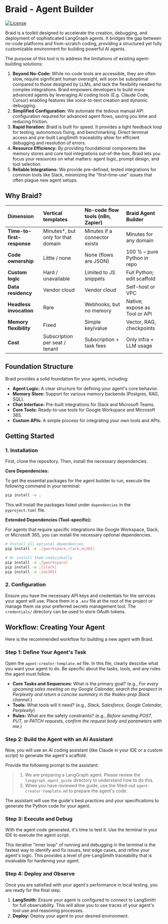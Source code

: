 # Braid - Agent Builder

[![License](https://img.shields.io/badge/License-Apache_2.0-blue.svg)](LICENSE)

Braid is a toolkit designed to accelerate the creation, debugging, and deployment of sophisticated LangGraph agents. It bridges the gap between no-code platforms and from-scratch coding, providing a structured yet fully customizable environment for building powerful AI agents.

The purpose of this tool is to address the limitations of existing agent-building solutions:
1.  **Beyond No-Code:** While no-code tools are accessible, they are often slow, require significant human oversight, will soon be suboptimal compared to those designed by LLMs, and lack the flexibility needed for complex integrations. Braid empowers developers to build more advanced agents by leveraging AI coding tools (E.g. Claude Code, Cursor)  enabling features like voice-to-text creation and dynamic debugging.
2.  **Simplified Configuration:** We automate the tedious manual API configuration required for advanced agent flows, saving you time and reducing friction.
3.  **Rapid Iteration:** Braid is built for speed. It provides a tight feedback loop for testing, autonomous fixing, and benchmarking. Direct terminal access and pre-built LangSmith traceability allow for efficient debugging and resolution of errors.
4.  **Resource Efficiency:** By providing foundational components like memory stores and core tool integrations out-of-the-box, Braid lets you focus your resources on what matters: agent logic, prompt design, and tool selection.
5.  **Reliable Integrations:** We provide pre-defined, tested integrations for common tools like Slack, minimizing the "first-time-use" issues that often plague new agent setups.

## Why Braid?

| Dimension | Vertical templates | No-code flow tools (n8n, Zapier) | Braid Agent Builder |
| :--- | :--- | :--- | :--- |
| **Time-to-first-response**| Minutes*, but only for that domain | Minutes if a connector exists | Minutes for any domain |
| **Code ownership** | Little / none | None (flows are JSON) | 100 % – pure Python in repo |
| **Custom logic** | Hard / unavailable | Limited to JS snippets | Full Python; edit scaffold |
| **Data residency** | Vendor cloud | Vendor cloud | Self-host or VPC |
| **Headless invocation** | Rare | Webhooks, but no memory | Native; expose as Tool or API |
| **Memory flexibility** | Fixed | Simple key/value | Vector, RAG, checkpoints |
| **Cost** | Subscription per seat / tenant | Subscription + task fees | Only infra + LLM usage |


## Foundation Structure

Braid provides a solid foundation for your agents, including:

-   **Agent Logic:** A clear structure for defining your agent's core behavior.
-   **Memory Store:** Support for various memory backends (Postgres, RAG, SQL).
-   **Chat Interface:** Pre-built integrations for Slack and Microsoft Teams.
-   **Core Tools:** Ready-to-use tools for Google Workspace and Microsoft 365.
-   **Custom APIs:** A simple process for integrating your own tools and APIs.

## Getting Started

### 1. Installation

First, clone the repository. Then, install the necessary dependencies.

**Core Dependencies:**

To get the essential packages for the agent builder to run, execute the following command in your terminal:

```bash
pip install -e .
```

This will install the packages listed under `dependencies` in the `pyproject.toml` file.

**Extended Dependencies (Tool-specific):**

For agents that require specific integrations like Google Workspace, Slack, or Microsoft 365, you can install the necessary optional dependencies.

```bash
# Install all optional dependencies
pip install -e .[gworkspace,slack,ms365]

# Or install them individually
pip install -e .[gworkspace]
pip install -e .[slack]
pip install -e .[ms365]
```

### 2. Configuration

Ensure you have the necessary API keys and credentials for the services your agent will use. Place them in a `.env` file at the root of the project or manage them via your preferred secrets management tool. The `credentials/` directory can be used to store OAuth tokens.


## Workflow: Creating Your Agent

Here is the recommended workflow for building a new agent with Braid.

### Step 1: Define Your Agent's Task

Open the `agent-creator-template.md` file. In this file, clearly describe what you want your agent to do. Be specific about the tasks, tools, and any rules the agent must follow.

-   **Core Tasks and Sequences:** What is the primary goal? (e.g., *For every upcoming sales meeting on my Google Calendar, search the prospect in Perplexity and return a concise summary in the #sales-prep Slack channel.*)
-   **Tools:** What tools will it need? (e.g., *Slack, Salesforce, Google Calendar, Perplexity*)
-   **Rules:** What are the safety constraints? (e.g., *Before sending POST, PUT, or PATCH requests, confirm the request body and parameters with me.*)

### Step 2: Build the Agent with an AI Assistant

Now, you will use an AI coding assistant (like Claude in your IDE or a custom script) to generate the agent's scaffold.

Provide the following prompt to the assistant:

> 1.  We are preparing a LangGraph agent. Please review the `langgraph_agent_guide` directory to understand how to do this.
> 2.  When you have reviewed the guide, use the filled-out `agent-creator-template.md` to prepare the agent's code.

The assistant will use the guide's best practices and your specifications to generate the Python code for your agent.

### Step 3: Execute and Debug

With the agent code generated, it's time to test it. Use the terminal in your IDE to execute the agent script.

This iterative "inner loop" of running and debugging in the terminal is the fastest way to identify and fix issues, test edge cases, and refine your agent's logic. This provides a level of pre-LangSmith traceability that is invaluable for hardening your agent.

### Step 4: Deploy and Observe

Once you are satisfied with your agent's performance in local testing, you are ready for the final step.

1.  **LangSmith:** Ensure your agent is configured to connect to LangSmith for full observability. This will allow you to see traces of your agent's tool use and reasoning processes.
2.  **Deploy:** Deploy your agent to your desired environment.
